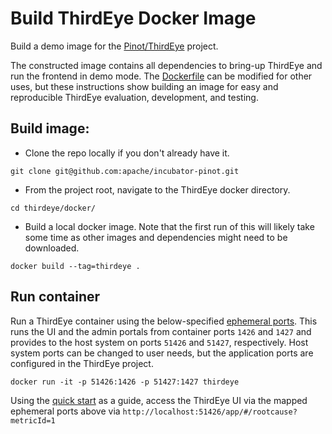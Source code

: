 # Build ThirdEye Docker Image

Build a demo image for the [Pinot/ThirdEye](../README.md) project.

The constructed image contains all dependencies to bring-up ThirdEye and run the frontend in demo mode.  The [Dockerfile](Dockerfile) can be modified for other uses, but these instructions show building an image for easy and reproducible ThirdEye evaluation, development, and testing.


## Build image:  

* Clone the repo locally if you don't already have it.

`git clone git@github.com:apache/incubator-pinot.git`

* From the project root, navigate to the ThirdEye docker directory.

`cd thirdeye/docker/`

* Build a local docker image.
Note that the first run of this will likely take some time as other images and dependencies might need to be downloaded.

`docker build --tag=thirdeye .`


## Run container

Run a ThirdEye container using the below-specified [ephemeral ports](https://en.wikipedia.org/wiki/Ephemeral_port).  This runs the UI and the admin portals from container ports `1426` and `1427` and provides to the host system on ports `51426` and `51427`, respectively.  Host system ports can be changed to user needs, but the application ports are configured in the ThirdEye project.

`docker run -it -p 51426:1426 -p 51427:1427 thirdeye` 

Using the [quick start](https://thirdeye.readthedocs.io/en/latest/quick_start.html) as a guide, access the ThirdEye UI via the mapped ephemeral ports above via `http://localhost:51426/app/#/rootcause?metricId=1`
